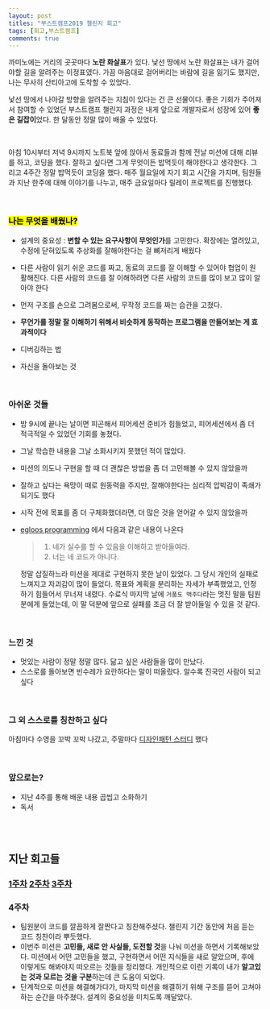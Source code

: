 ```yaml
---
layout: post
titles: "부스트캠프2019 챌린지 회고"
tags: [회고,부스트캠프]
comments: true
---
```





 까미노에는 거리의 곳곳마다 **노란 화살표**가 있다. 낯선 땅에서 노란 화살표는 내가 걸어야할 길을 알려주는 이정표였다. 가끔 마음대로 걸어버리는 바람에 길을 잃기도 했지만, 나는 무사히 산티아고에 도착할 수 있었다. 

 낯선 땅에서 나아갈 방향을 알려주는 지침이 있다는 건 큰 선물이다. 좋은 기회가 주어져서 참여할 수 있었던 부스트캠프 챌린지 과정은 내게 앞으로 개발자로서 성장에 있어 **좋은 길잡이**었다. 한 달동안 정말 많이 배울 수 있었다. 

<br>

 아침 10시부터 저녁 9시까지 노트북 앞에 앉아서 동료들과 함께 전날 미션에 대해 리뷰를 하고, 코딩을 했다. 잘하고 싶다면 그게 무엇이든 밥먹듯이 해야한다고 생각한다. 그리고 4주간 정말 밥먹듯이 코딩을 했다. 매주 월요일에 자기 회고 시간을 가지며, 팀원들과 지난 한주에 대해 이야기를 나누고, 매주 금요일마다 릴레이 프로젝트를 진행했다. 



<br>

### <mark>나는 무엇을 배웠나?</mark>

- 설계의 중요성 : **변할 수 있는 요구사항이 무엇인가**를 고민한다. 확장에는 열려있고, 수정에 닫혀있도록 추상화를 잘해야한다는 걸 뼈저리게 배웠다 

- 다른 사람이 읽기 쉬운 코드를 짜고, 동료의 코드를 잘 이해할 수 있어야 협업이 원활해진다. 다른 사람의 코드를 잘 이해하려면 다른 사람의 코드를 많이 보고 많이 알아야 한다 

- 먼저 구조를 손으로 그려봄으로써, 무작정 코드를 짜는 습관을 고쳤다. 

- **무언가를 정말 잘 이해하기 위해서 비슷하게 동작하는 프로그램을 만들어보는 게 효과적이다**

- 디버깅하는 법

- 자신을 돌아보는 것

  
  
  

<br>

### 아쉬운 것들

- 밤 9시에 끝나는 날이면 피곤해서 피어세션 준비가 힘들었고, 피어세션에서 좀 더 적극적일 수 있었던 기회를 놓쳤다.

- 그날 학습한 내용을 그날 소화시키지 못했던 적이 많았다.

- 미션의 의도나 구현을 할 때 더 괜찮은 방법을 좀 더 고민해볼 수 있지 않았을까 

- 잘하고 싶다는 욕망이 때로 원동력을 주지만,  잘해야한다는 심리적 압박감이 족쇄가 되기도 했다 

- 시작 전에 목표를 좀 더 구체화했더라면, 더 많은 것을 얻어갈 수 있지 않았을까 

- [egloos programming](https://hyesun03.github.io/2016/10/05/egolessProgramming/#disqus_thread) 에서 다음과 같은 내용이 나온다

  > 1. 네가 실수를 할 수 있음을 이해하고 받아들여라.
  > 2. 너는 네 코드가 아니다. 
  
  정말 삽질하느라 미션을 제대로 구현하지 못한 날이 있었다. 그 당시 개인의 실패로 느껴지고 자괴감이 많이 들었다. 목표와 계획을 분리하는 자세가 부족했었고, 인정하기 힘들어서 무너져 내렸다. 수료식 마지막 날에 `거품도 맥주다`라는 멋진 말을 팀원분에게 들었는데, 이 말 덕분에 앞으로 실패를 조금 더 잘 받아들일 수 있을 것 같다. 



<br>

### 느낀 것

- 멋있는 사람이 정말 정말 많다. 닮고 싶은 사람들을 많이 만났다. 
- 스스로를 돌아보면 빈수레가 요란하다는 말이 떠올랐다. 알수록 진국인 사람이 되고 싶다 



<br>

### 그 외 스스로를 칭찬하고 싶다

아침마다 수영을 꼬박 꼬박 나갔고, 주말마다 [디자인패턴 스터디](https://github.com/TeamCrazyPerformance/http/wiki) 했다 



<br>

### 앞으로는?

- 지난 4주를 통해 배운 내용 곱씹고 소화하기
- 독서



<br>

<br>

## 지난 회고들

### [1주차](https://lallaheeee.github.io/부스트캠프-챌린지-1주차-회고/)     [2주차](https://lallaheeee.github.io/부스트캠프-챌린지-2주차-회고/)     [3주차](https://lallaheeee.github.io/부스트캠프-챌린지-3주차-회고/)

### 4주차

- 팀원분이 코드를 깔끔하게 잘짠다고 칭찬해주셨다. 챌린지 기간 동안에 처음 듣는 코드 칭찬이라 뿌듯했다. 
- 이번주 미션은 **고민들, 새로 안 사실들, 도전할 것**을 나눠 미션을 하면서 기록해보았다. 미션에서 어떤 고민들을 했고, 구현하면서 어떤 지식들을 새로 알았으며, 후에 이렇게도 해봐야지 떠오르는 것들을 정리했다. 개인적으로 이런 기록이 내가 **알고있는 것과 모르는 것을 구분**하는데 큰 도움이 되었다. 
- 단계적으로 미션을 해결해가다가, 마지막 미션을 해결하기 위해 구조를 뜯어 고쳐야하는 순간을 마주쳤다. 설계의 중요성을 미치도록 깨달았다.